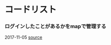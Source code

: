 # コードリスト

### ログインしたことがあるかをmapで管理する
2017-11-05 [source](./2017-11-05_manage_that_user_has_logged_in_with_map.go)